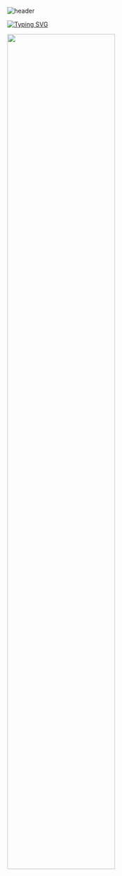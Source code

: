 ![header](https://capsule-render.vercel.app/api?type=waving&color=gradient&height=120&animation=fadeIn&section=footer&text=o(=•ェ•=)m&fontAlign=70)

[![Typing SVG](https://readme-typing-svg.herokuapp.com/?color=a9a9fe&lines=💕💕&font=PressStart&size=40)](https://git.io/typing-svg)


<a href="s">
  <img src="https://github-readme-stats.vercel.app/api?username=jjiiwon0101&theme=tokyonight&show_icons=true" width="70%" />
</a>







